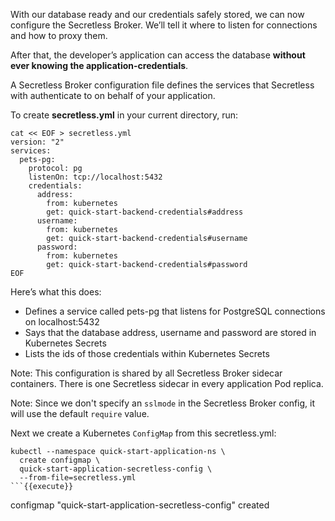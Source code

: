 
With our database ready and our credentials safely stored, we can now configure the Secretless Broker. We’ll tell it where to listen for connections and how to proxy them.

After that, the developer’s application can access the database **without ever knowing the application-credentials**.

A Secretless Broker configuration file defines the services that Secretless with authenticate to on behalf of your application.

To create **secretless.yml** in your current directory, run:

```
cat << EOF > secretless.yml
version: "2"
services:
  pets-pg:
    protocol: pg
    listenOn: tcp://localhost:5432
    credentials:
      address:
        from: kubernetes
        get: quick-start-backend-credentials#address
      username:
        from: kubernetes
        get: quick-start-backend-credentials#username
      password:
        from: kubernetes
        get: quick-start-backend-credentials#password
EOF
```

Here’s what this does:

- Defines a service called pets-pg that listens for PostgreSQL connections on localhost:5432
- Says that the database address, username and password are stored in Kubernetes Secrets
- Lists the ids of those credentials within Kubernetes Secrets

Note: This configuration is shared by all Secretless Broker sidecar containers. There is one Secretless sidecar in every application Pod replica.

Note: Since we don't specify an `sslmode` in the Secretless Broker config, it will use the default `require` value.

Next we create a Kubernetes `ConfigMap` from this secretless.yml:

```
kubectl --namespace quick-start-application-ns \
  create configmap \
  quick-start-application-secretless-config \
  --from-file=secretless.yml
```{{execute}}

```
configmap "quick-start-application-secretless-config" created

```

